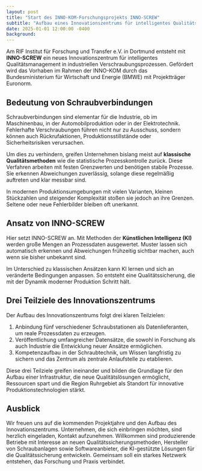 ```yaml
---
layout: post
title: "Start des INNO-KOM-Forschungsprojekts INNO-SCREW"
subtitle: "Aufbau eines Innovationszentrums für intelligentes Qualitätsmanagement in der Schraubtechnik"
date: 2025-01-01 12:00:00 -0400
background:
---
```


Am RIF Institut für Forschung und Transfer e.V. in Dortmund entsteht mit **INNO-SCREW** ein neues Innovationszentrum für intelligentes Qualitätsmanagement in industriellen Verschraubungsprozessen. Gefördert wird das Vorhaben im Rahmen der INNO-KOM durch das Bundesministerium für Wirtschaft und Energie (BMWE) mit Projektträger Euronorm.

## Bedeutung von Schraubverbindungen  

Schraubverbindungen sind elementar für die Industrie, ob im Maschinenbau, in der Automobilproduktion oder in der Elektrotechnik. Fehlerhafte Verschraubungen führen nicht nur zu Ausschuss, sondern können auch Rückrufaktionen, Produktionsstillstände oder Sicherheitsrisiken verursachen.  

Um dies zu verhindern, greifen Unternehmen bislang meist auf **klassische Qualitätsmethoden** wie die statistische Prozesskontrolle zurück. Diese Verfahren arbeiten mit festen Grenzwerten und benötigen stabile Prozesse. Sie erkennen Abweichungen zuverlässig, solange diese regelmäßig auftreten und klar messbar sind.  

In modernen Produktionsumgebungen mit vielen Varianten, kleinen Stückzahlen und steigender Komplexität stoßen sie jedoch an ihre Grenzen. Seltene oder neue Fehlerbilder bleiben oft unerkannt.

## Ansatz von INNO-SCREW  

Hier setzt INNO-SCREW an. Mit Methoden der **Künstlichen Intelligenz (KI)** werden große Mengen an Prozessdaten ausgewertet. Muster lassen sich automatisch erkennen und Abweichungen frühzeitig sichtbar machen, auch wenn sie bisher unbekannt sind.  

Im Unterschied zu klassischen Ansätzen kann KI lernen und sich an veränderte Bedingungen anpassen. So entsteht eine Qualitätssicherung, die mit der Dynamik moderner Produktion Schritt hält.

## Drei Teilziele des Innovationszentrums  

Der Aufbau des Innovationszentrums folgt drei klaren Teilzielen:
1. Anbindung fünf verschiedener Schraubstationen als Datenlieferanten, um reale Prozessdaten zu erzeugen.  
2. Veröffentlichung umfangreicher Datensätze, die sowohl in Forschung als auch Industrie die Entwicklung neuer Ansätze ermöglichen.  
3. Kompetenzaufbau in der Schraubtechnik, um Wissen langfristig zu sichern und das Zentrum als zentrale Anlaufstelle zu etablieren.  

Diese drei Teilziele greifen ineinander und bilden die Grundlage für den Aufbau einer Infrastruktur, die neue Qualitätslösungen ermöglicht, Ressourcen spart und die Region Ruhrgebiet als Standort für innovative Produktionstechnologien stärkt.

## Ausblick  

Wir freuen uns auf die kommenden Projektjahre und den Aufbau des Innovationszentrums. Unternehmen, die sich einbringen möchten, sind herzlich eingeladen, Kontakt aufzunehmen. Willkommen sind produzierende Betriebe mit Interesse an neuen Qualitätssicherungsmethoden, Hersteller von Schraubanlagen sowie Softwareanbieter, die KI-gestützte Lösungen für die Qualitätssicherung entwickeln. Gemeinsam soll ein starkes Netzwerk entstehen, das Forschung und Praxis verbindet.